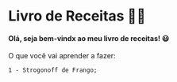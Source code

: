 # Livro de Receitas 👨‍🍳

#### Olá, seja bem-vindx ao meu livro de receitas! 😃

O que você vai aprender a fazer:

    1 - Strogonoff de Frango;
